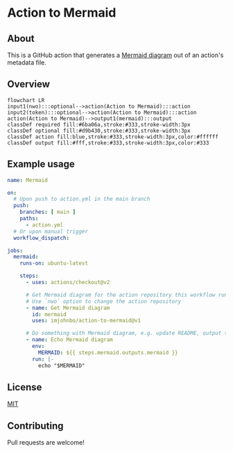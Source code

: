 # Action to Mermaid

## About

This is a GitHub action that generates a [Mermaid diagram](https://mermaid-js.github.io/mermaid/#/) out of an action's metadata file.

## Overview

<!-- START MERMAID -->
```mermaid
flowchart LR
input1(nwo):::optional-->action(Action to Mermaid):::action
input2(token):::optional-->action(Action to Mermaid):::action
action(Action to Mermaid)-->output1(mermaid):::output
classDef required fill:#6ba06a,stroke:#333,stroke-width:3px
classDef optional fill:#d9b430,stroke:#333,stroke-width:3px
classDef action fill:blue,stroke:#333,stroke-width:3px,color:#ffffff
classDef output fill:#fff,stroke:#333,stroke-width:3px,color:#333
```

## Example usage

```yml
name: Mermaid

on:
  # Upon push to action.yml in the main branch
  push:  
    branches: [ main ]
    paths:
      - action.yml
  # Or upon manual trigger
  workflow_dispatch:

jobs:
  mermaid:
    runs-on: ubuntu-latest

    steps:
      - uses: actions/checkout@v2

      # Get Mermaid diagram for the action repository this workflow runs in
      # Use `nwo` option to change the action repository
      - name: Get Mermaid diagram
        id: mermaid
        uses: imjohnbo/action-to-mermaid@v1

      # Do something with Mermaid diagram, e.g. update README, output to separate file, etc.
      - name: Echo Mermaid diagram
        env:
          MERMAID: ${{ steps.mermaid.outputs.mermaid }}
        run: |-
          echo "$MERMAID"
```

## License

[MIT](LICENSE)

## Contributing

Pull requests are welcome!
